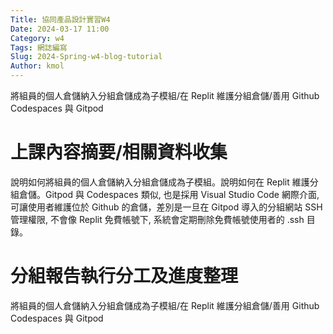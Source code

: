 ```yaml
---
Title: 協同產品設計實習W4 
Date: 2024-03-17 11:00
Category: w4 
Tags: 網誌編寫 
Slug: 2024-Spring-w4-blog-tutorial 
Author: kmol
---
```


將組員的個人倉儲納入分組倉儲成為子模組/在 Replit 維護分組倉儲/善用 Github Codespaces 與 Gitpod

<!-- PELICAN_END_SUMMARY -->

# 上課內容摘要/相關資料收集
說明如何將組員的個人倉儲納入分組倉儲成為子模組。說明如何在 Replit 維護分組倉儲。Gitpod 與 Codespaces 類似, 也是採用 Visual Studio Code 網際介面, 可讓使用者維護位於 Github 的倉儲，差別是一旦在 Gitpod 導入的分組網站 SSH 管理權限, 不會像 Replit 免費帳號下, 系統會定期刪除免費帳號使用者的 .ssh 目錄。

# 分組報告執行分工及進度整理
將組員的個人倉儲納入分組倉儲成為子模組/在 Replit 維護分組倉儲/善用 Github Codespaces 與 Gitpod